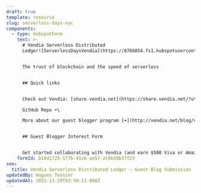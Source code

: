 ```yaml
---
draft: true
template: resource
slug: serverless-days-nyc
components:
  - type: HubspotForm
    text: >-
      # Vendia Serverless Distributed
      Ledger![ServerlessDaysVendia](https://8766854.fs1.hubspotusercontent-na1.net/hubfs/8766854/Event%20Images/ServerlessDaysVendia.png)


      The trust of blockchain and the speed of serverless


      ## Quick links


      Check out Vendia: [share.vendia.net](https://share.vendia.net/?utm_source=event&utm_medium=serverlessdaysnyc&utm_campaign=)\

      GitHub Repo ➡️\

      More about our guest blogger program [➡️](http://vendia.net/blog/vendia-guest-contributor-program)


      ## Guest Blogger Interest Form


      Get started collaborating with Vendia (and earn $500 Visa or Amazon gift card)
    formId: b16d1725-177b-41c6-ae57-2c0b39b37f23
seo:
  title: Vendia Serverless Distributed Ledger – Guest Blog Submission
updatedBy: Hugues Tennier
updatedAt: 2022-11-29T03:50:13.898Z
---
```

